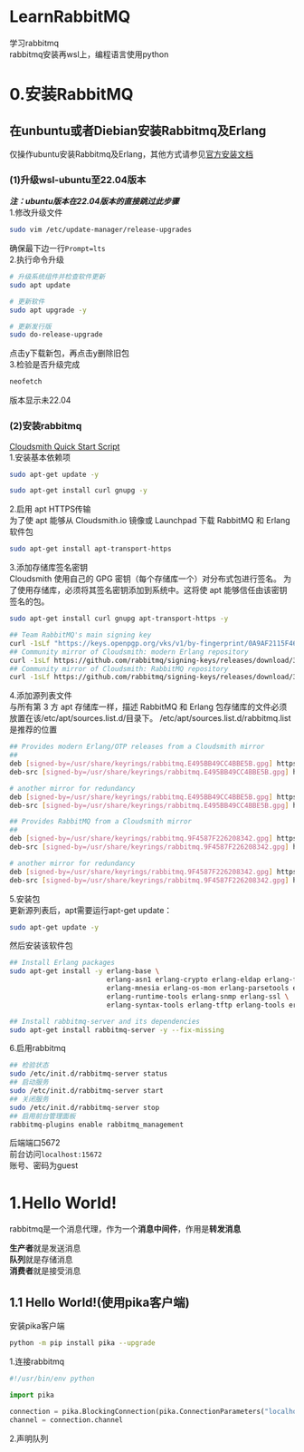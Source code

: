 # LearnRabbitMQ
学习rabbitmq  
rabbitmq安装再wsl上，编程语言使用python

# 0.安装RabbitMQ

## 在unbuntu或者Diebian安装Rabbitmq及Erlang
仅操作ubuntu安装Rabbitmq及Erlang，其他方式请参见<a href="https://www.rabbitmq.com/docs/download">官方安装文档</a>

### (1)升级wsl-ubuntu至22.04版本
***注：ubuntu版本在22.04版本的直接跳过此步骤***  
1.修改升级文件  
```sh
sudo vim /etc/update-manager/release-upgrades
```
确保最下边一行`Prompt=lts`  
2.执行命令升级
```sh
# 升级系统组件并检查软件更新
sudo apt update

# 更新软件
sudo apt upgrade -y

# 更新发行版
sudo do-release-upgrade
```
点击y下载新包，再点击y删除旧包  
3.检验是否升级完成
```sh
neofetch
```
版本显示未22.04  

### (2)安装rabbitmq
<a href="https://www.rabbitmq.com/docs/install-debian#apt-quick-start-cloudsmith">Cloudsmith Quick Start Script</a>  
1.安装基本依赖项
```sh
sudo apt-get update -y

sudo apt-get install curl gnupg -y
```
2.启用 apt HTTPS传输  
为了使 apt 能够从 Cloudsmith.io 镜像或 Launchpad 下载 RabbitMQ 和 Erlang 软件包
```sh
sudo apt-get install apt-transport-https
```
3.添加存储库签名密钥  
Cloudsmith 使用自己的 GPG 密钥（每个存储库一个）对分布式包进行签名。
为了使用存储库，必须将其签名密钥添加到系统中。这将使 apt 能够信任由该密钥签名的包。
```sh
sudo apt-get install curl gnupg apt-transport-https -y

## Team RabbitMQ's main signing key
curl -1sLf "https://keys.openpgp.org/vks/v1/by-fingerprint/0A9AF2115F4687BD29803A206B73A36E6026DFCA" | sudo gpg --dearmor | sudo tee /usr/share/keyrings/com.rabbitmq.team.gpg > /dev/null
## Community mirror of Cloudsmith: modern Erlang repository
curl -1sLf https://github.com/rabbitmq/signing-keys/releases/download/3.0/cloudsmith.rabbitmq-erlang.E495BB49CC4BBE5B.key | sudo gpg --dearmor | sudo tee /usr/share/keyrings/rabbitmq.E495BB49CC4BBE5B.gpg > /dev/null
## Community mirror of Cloudsmith: RabbitMQ repository
curl -1sLf https://github.com/rabbitmq/signing-keys/releases/download/3.0/cloudsmith.rabbitmq-server.9F4587F226208342.key | sudo gpg --dearmor | sudo tee /usr/share/keyrings/rabbitmq.9F4587F226208342.gpg > /dev/null
```
4.添加源列表文件  
与所有第 3 方 apt 存储库一样，描述 RabbitMQ 和 Erlang 包存储库的文件必须放置在该/etc/apt/sources.list.d/目录下。 /etc/apt/sources.list.d/rabbitmq.list是推荐的位置
```sh
## Provides modern Erlang/OTP releases from a Cloudsmith mirror
##
deb [signed-by=/usr/share/keyrings/rabbitmq.E495BB49CC4BBE5B.gpg] https://ppa1.novemberain.com/rabbitmq/rabbitmq-erlang/deb/ubuntu $distribution main
deb-src [signed-by=/usr/share/keyrings/rabbitmq.E495BB49CC4BBE5B.gpg] https://ppa1.novemberain.com/rabbitmq/rabbitmq-erlang/deb/ubuntu $distribution main

# another mirror for redundancy
deb [signed-by=/usr/share/keyrings/rabbitmq.E495BB49CC4BBE5B.gpg] https://ppa2.novemberain.com/rabbitmq/rabbitmq-erlang/deb/ubuntu $distribution main
deb-src [signed-by=/usr/share/keyrings/rabbitmq.E495BB49CC4BBE5B.gpg] https://ppa2.novemberain.com/rabbitmq/rabbitmq-erlang/deb/ubuntu $distribution main

## Provides RabbitMQ from a Cloudsmith mirror
##
deb [signed-by=/usr/share/keyrings/rabbitmq.9F4587F226208342.gpg] https://ppa1.novemberain.com/rabbitmq/rabbitmq-server/deb/ubuntu $distribution main
deb-src [signed-by=/usr/share/keyrings/rabbitmq.9F4587F226208342.gpg] https://ppa1.novemberain.com/rabbitmq/rabbitmq-server/deb/ubuntu $distribution main

# another mirror for redundancy
deb [signed-by=/usr/share/keyrings/rabbitmq.9F4587F226208342.gpg] https://ppa2.novemberain.com/rabbitmq/rabbitmq-server/deb/ubuntu $distribution main
deb-src [signed-by=/usr/share/keyrings/rabbitmq.9F4587F226208342.gpg] https://ppa2.novemberain.com/rabbitmq/rabbitmq-server/deb/ubuntu $distribution main
```
5.安装包  
更新源列表后，apt需要运行apt-get update：
```sh
sudo apt-get update -y
```
然后安装该软件包
```sh
## Install Erlang packages
sudo apt-get install -y erlang-base \
                        erlang-asn1 erlang-crypto erlang-eldap erlang-ftp erlang-inets \
                        erlang-mnesia erlang-os-mon erlang-parsetools erlang-public-key \
                        erlang-runtime-tools erlang-snmp erlang-ssl \
                        erlang-syntax-tools erlang-tftp erlang-tools erlang-xmerl

## Install rabbitmq-server and its dependencies
sudo apt-get install rabbitmq-server -y --fix-missing
```
6.启用rabbitmq  
```sh
## 检验状态
sudo /etc/init.d/rabbitmq-server status
## 启动服务
sudo /etc/init.d/rabbitmq-server start
## 关闭服务
sudo /etc/init.d/rabbitmq-server stop
## 启用前台管理面板
rabbitmq-plugins enable rabbitmq_management
```
后端端口5672  
前台访问`localhost:15672`  
账号、密码为guest


# 1.Hello World!
rabbitmq是一个消息代理，作为一个**消息中间件**，作用是**转发消息**

**生产者**就是发送消息  
**队列**就是存储消息  
**消费者**就是接受消息  

## 1.1 Hello World!(使用pika客户端)

安装pika客户端
```sh
python -m pip install pika --upgrade
```

1.连接rabbitmq  
```python
#!/usr/bin/env python

import pika

connection = pika.BlockingConnection(pika.ConnectionParameters("localhost"))
channel = connection.channel
```

2.声明队列

